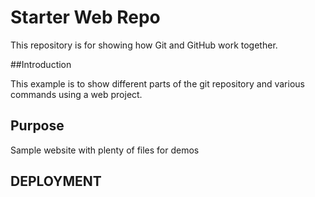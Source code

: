  # Starter Web Repo

 This repository is for showing how Git and GitHub work together.

 ##Introduction

 This example is to show different parts of the git repository and various commands using a web project.
 
 ## Purpose

 Sample website with plenty of files for demos

 ## DEPLOYMENT


